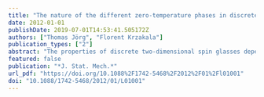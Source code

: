 ```yaml
---
title: "The nature of the different zero-temperature phases in discrete two-dimensional spin glasses: entropy, universality, chaos and cascades in the renormalization group flow"
date: 2012-01-01
publishDate: 2019-07-01T14:53:41.505172Z
authors: ["Thomas Jörg", "Florent Krzakala"]
publication_types: ["2"]
abstract: "The properties of discrete two-dimensional spin glasses depend strongly on the way the zero-temperature limit is taken. We discuss this phenomenon in the context of the Migdal–Kadanoff renormalization group. We see, in particular, how these properties are connected with the presence of a cascade of fixed points in the renormalization group flow. Of particular interest are two unstable fixed points that correspond to two different spin-glass phases at zero temperature. We discuss how these phenomena are related with the presence of entropy fluctuations and temperature chaos, and universality in this model."
featured: false
publication: "*J. Stat. Mech.*"
url_pdf: "https://doi.org/10.1088%2F1742-5468%2F2012%2F01%2Fl01001"
doi: "10.1088/1742-5468/2012/01/L01001"
---
```


